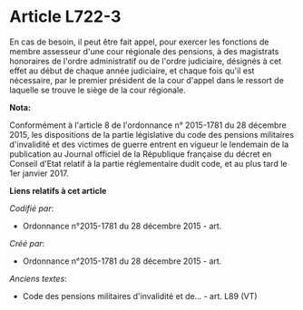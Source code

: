 # Article L722-3

En cas de besoin, il peut être fait appel, pour exercer les fonctions de membre assesseur d'une cour régionale des pensions,
à des magistrats honoraires de l'ordre administratif ou de l'ordre judiciaire, désignés à cet effet au début de chaque année
judiciaire, et chaque fois qu'il est nécessaire, par le premier président de la cour d'appel dans le ressort de laquelle se
trouve le siège de la cour régionale.

**Nota:**

Conformément à l'article 8 de l'ordonnance n° 2015-1781 du 28 décembre 2015, les dispositions de la partie législative du
code des pensions militaires d'invalidité et des victimes de guerre entrent en vigueur le lendemain de la publication au
Journal officiel de la République française du décret en Conseil d'Etat relatif à la partie réglementaire dudit code, et au
plus tard le 1er janvier 2017.

**Liens relatifs à cet article**

_Codifié par_:

  - Ordonnance n°2015-1781 du 28 décembre 2015 - art.

_Créé par_:

  - Ordonnance n°2015-1781 du 28 décembre 2015 - art.

_Anciens textes_:

  - Code des pensions militaires d'invalidité et de... - art. L89 (VT)
